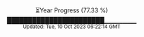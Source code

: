 <p align="center">
⏳Year Progress (77.33 %) <br>
███████████████████████▁▁▁▁▁▁▁ <br>
<sub>Updated: Tue, 10 Oct 2023 06:22:14 GMT</sub>
</p>

